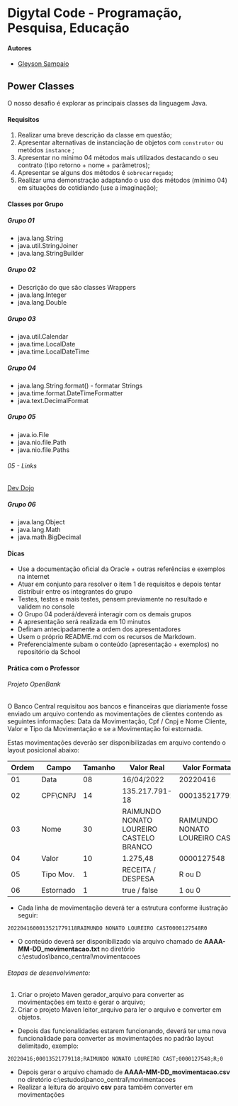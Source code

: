 # Digytal Code - Programação, Pesquisa, Educação

#### Autores
- [Gleyson Sampaio](https://github.com/glysns)

## Power Classes
O nosso desafio é explorar as principais classes da linguagem Java.

#### Requisitos
1. Realizar uma breve descrição da classe em questão;
1. Apresentar alternativas de instanciação de objetos com `construtor` ou metódos `instance` ;
1. Apresentar no mínimo 04 métodos mais utilizados destacando o seu contrato (tipo retorno + nome + parâmetros);
1. Apresentar se alguns dos métodos é `sobrecarregado`;
1. Realizar uma demonstração adaptando o uso dos métodos (mínimo 04) em situações do cotidiando (use a imaginação);

#### Classes por Grupo

##### Grupo 01
- java.lang.String
- java.util.StringJoiner
- java.lang.StringBuilder

##### Grupo 02
- Descrição do que são classes Wrappers
- java.lang.Integer
- java.lang.Double

##### Grupo 03
- java.util.Calendar
- java.time.LocalDate
- java.time.LocalDateTime

##### Grupo 04
- java.lang.String.format() - formatar Strings
- java.time.format.DateTimeFormatter
- java.text.DecimalFormat

##### Grupo 05
- java.io.File
- java.nio.file.Path
- java.nio.file.Paths

###### 05 - Links
[Dev Dojo](https://www.youtube.com/watch?v=RX3kPWkuZMQ)

##### Grupo 06
- java.lang.Object
- java.lang.Math
- java.math.BigDecimal


#### Dicas
- Use a documentação oficial da Oracle + outras referências e exemplos na internet
- Atuar em conjunto para resolver o item 1 de requisitos e depois tentar distribuir entre os integrantes do grupo
- Testes, testes e mais testes, pensem previamente no resultado e validem no console
- O Grupo 04 poderá/deverá interagir com os demais grupos
- A apresentação será realizada em 10 minutos
- Definam antecipadamente a ordem dos apresentadores
- Usem o próprio README.md com os recursos de Markdown.
- Preferencialmente subam o conteúdo (apresentação + exemplos) no repositório da School


#### Prática com o Professor
###### Projeto OpenBank
O Banco Central requisitou aos bancos e financeiras que diariamente fosse enviado um arquivo contendo as movimentações de clientes contendo as seguintes informações:
Data da Movimentação, Cpf / Cnpj e Nome Cliente, Valor e Tipo da Movimentação e se a Movimentação foi estornada.

Estas movimentações deverão ser disponibilizadas em arquivo contendo o layout posicional abaixo:

| Ordem | Campo | Tamanho | Valor Real | Valor Formatado |
| ----- | ----- | ------- | ---------- | --------------- |
| 01    | Data  | 08      | 16/04/2022 | 20220416        |
| 02    | CPF\CNPJ   | 14      | 135.217.791-18 | 00013521779118 |
| 03    | Nome   | 30      | RAIMUNDO NONATO LOUREIRO CASTELO BRANCO | RAIMUNDO NONATO LOUREIRO CAST |
| 04    | Valor   | 10      | 1.275,48 | 0000127548  |
| 05    | Tipo Mov.   | 1      | RECEITA / DESPESA | R ou D  |
| 06    | Estornado   | 1      | true / false | 1 ou 0  |


* Cada linha de movimentação deverá ter a estrutura conforme ilustração seguir:

``2022041600013521779118RAIMUNDO NONATO LOUREIRO CAST0000127548R0``

* O conteúdo deverá ser disponibilizado via arquivo chamado de **AAAA-MM-DD_movimentacao.txt** no diretório c:\estudos\banco_central\movimentacoes

###### Etapas de desenvolvimento:

1. Criar o projeto Maven gerador_arquivo para converter as movimentações em texto e gerar o arquivo;
1. Criar o projeto Maven leitor_arquivo para ler o arquivo e converter em objetos.

* Depois das funcionalidades estarem funcionando, deverá ter uma nova funcionalidade para converter as movimentações no padrão layout delimitado, exemplo:

``20220416;00013521779118;RAIMUNDO NONATO LOUREIRO CAST;0000127548;R;0``

* Depois gerar o arquivo chamado de **AAAA-MM-DD_movimentacao.csv** no diretório c:\estudos\banco_central\movimentacoes
* Realizar a leitura do arquivo **csv** para também converter em movimentações





